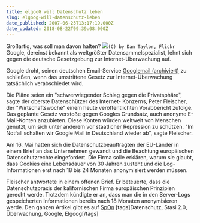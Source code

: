 ```yaml
---
title: elgooG will Datenschutz leben
slug: elgoog-will-datenschutz-leben
date_published: 2007-06-23T13:17:19.000Z
date_updated: 2018-08-22T09:39:08.000Z
---
```


Großartig, was soll man davon halten?
![](//farm1.static.flickr.com/29/67433282_f3eb423e24.jpg?v=0)`(C) by Dan Taylor, Flickr`
Google, dereinst bekannt als weltgrößter Datensammelspezialist, lehnt sich gegen die deutsche Gesetzgebung zur Internet-Überwachung auf.

Google droht, seinen deutschen Email-Service [Googlemail (archiviert)](http://web.archive.org/web/20020725114520/http://googlemail.com:80/) zu schließen, wenn das umstrittene Gesetz zur Internet-Überwachung tatsächlich verabschiedet wird.

Die Pläne seien ein "schwerwiegender Schlag gegen die Privatsphäre", sagte der oberste Datenschützer des Internet- Konzerns, Peter Fleischer, der "Wirtschaftswoche" einem heute veröffentlichten Vorabbericht zufolge. Das geplante Gesetz verstoße gegen Googles Grundsatz, auch anonyme E-Mail-Konten anzubieten. Diese Konten würden weltweit von Menschen genutzt, um sich unter anderem vor staatlicher Repression zu schützen. "Im Notfall schalten wir Google Mail in Deutschland wieder ab", sagte Fleischer.

Am 16. Mai hatten sich die Datenschutzbeauftragten der EU-Länder in einem Brief an das Unternehmen gewandt und die Beachtung europäischen Datenschutzrechte eingefordert. Die Firma solle erklären, warum sie glaubt, dass Cookies eine Lebensdauer von 30 Jahren zusteht und die Log-Informationen erst nach 18 bis 24 Monaten anonymisiert werden müssen. 

Fleischer antwortete in einem offenen Brief. Er beteuerte, dass die Datenschutzpraxis der kalifornischen Firma europäischen Prinzipien gerecht werde. Trotzdem kündigte er an, dass man die in den Server-Logs gespeicherten Informationen bereits nach 18 Monaten anonymisieren werde.
Den ganzen Artikel gibt es auf [SpOn](http://www.spiegel.de/netzwelt/web/0,1518,490320,00.html)
[tags]Datenschutz, Stasi 2.0, Überwachung, Google, Elgoog[/tags]
